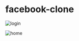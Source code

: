 # facebook-clone

![login](https://github.com/veeralsharma/MERN-facebook-clone/blob/master/login.png)

![home](https://github.com/veeralsharma/MERN-facebook-clone/blob/master/home.PNG)
